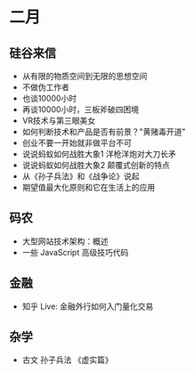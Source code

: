 # 二月

## 硅谷来信

- 从有限的物质空间到无限的思想空间
- 不做伪工作者
- 也谈10000小时
- 再谈10000小时，三板斧破四困境
- VR技术与第三眼美女
- 如何判断技术和产品是否有前景？"黄赌毒开道"
- 创业不要一开始就非做平台不可
- 说说蚂蚁如何战胜大象1 洋枪洋炮对大刀长矛
- 说说蚂蚁如何战胜大象2 颠覆式创新的特点
- 从《孙子兵法》和《战争论》说起
- 期望值最大化原则和它在生活上的应用

## 码农

- 大型网站技术架构：概述
- 一些 JavaScript 高级技巧代码

## 金融

- 知乎 Live: 金融外行如何入门量化交易

## 杂学

- 古文 孙子兵法 《虚实篇》
